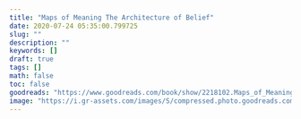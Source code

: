 ```yaml
---
title: "Maps of Meaning The Architecture of Belief"
date: 2020-07-24 05:35:00.799725
slug: ""
description: ""
keywords: []
draft: true
tags: []
math: false
toc: false
goodreads: "https://www.goodreads.com/book/show/2218102.Maps_of_Meaning"
image: "https://i.gr-assets.com/images/S/compressed.photo.goodreads.com/books/1364057072l/2218102._SX98_.jpg"
---
```

